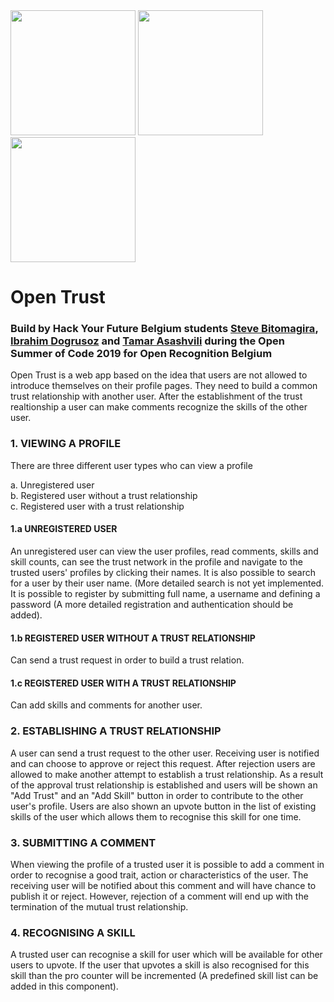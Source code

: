 
<div>
<img src="https://2019.summerofcode.be/static/img/logo/logo-osoc-color.svg" height="200px" />
<img src="https://2019.summerofcode.be/static/img/partners-svg/hackyourfuture.svg" height="200px"/>
<img src="https://pbs.twimg.com/profile_images/1101803658893819904/xYuEus4g_400x400.png" height="200px" />
</div>

<h1>Open Trust</h1>

<h3>Build by Hack Your Future Belgium students <a href="https://github.com/bitomagira">Steve Bitomagira</a>, 
  <a href="https://github.com/idogrusoz">Ibrahim Dogrusoz</a> and <a href="https://github.com/TamarAsashvili">Tamar Asashvili</a>  during the Open Summer of Code 2019 for Open Recognition Belgium </h3>

Open Trust is a web app based on the idea that users are not allowed to introduce themselves on their profile pages. They need to build a common trust relationship with another user. After the establishment of the trust realtionship a user can make comments recognize the skills of the other user.

<h3>1. VIEWING A PROFILE</h3>

There are three different user types who can view a profile

  a. Unregistered user </br>
  b. Registered user without a trust relationship </br>
  c. Registered user with a trust relationship </br>
  
 <h4>1.a UNREGISTERED USER</h4>
  
   An unregistered user can view the user profiles, read comments, skills and skill counts, can see the trust network in the profile and navigate to the trusted users' profiles by clicking their names. It is also possible to search for a user by their user name. (More detailed search is not yet implemented. It is possible to register by submitting full name, a username and defining a password (A more detailed registration and authentication should be added).
    
  <h4>1.b REGISTERED USER WITHOUT A TRUST RELATIONSHIP</h4>
  
   Can send a trust request in order to build a trust relation. 
    
   <h4>1.c REGISTERED USER WITH A TRUST RELATIONSHIP</h4>
   
   Can add skills and comments for another user.
    
 <h3>2. ESTABLISHING A TRUST RELATIONSHIP</h3>
 
  A user can send a trust request to the other user. Receiving user is notified and can choose to approve or reject this request. After rejection users are allowed to make another attempt to establish a trust relationship. As a result of the approval trust relationship is established and users will be shown an "Add Trust" and an "Add Skill" button in order to contribute to the other user's profile. Users are also shown an upvote button in the list of existing skills of the user which allows them to recognise this skill for one time.
  
  <h3>3. SUBMITTING A COMMENT</h3>
   
   When viewing the profile of a trusted user it is possible to add a comment in order to recognise a good trait, action or characteristics of the user. The receiving user will be notified about this comment and will have chance to publish it or reject. However, rejection of a comment will end up with the termination of the mutual trust relationship. 
   
   <h3>4. RECOGNISING A SKILL </h3>
   
   A trusted user can recognise a skill for user which will be available for other users to upvote. If the user that upvotes a skill is also recognised for this skill than the pro counter will be incremented (A predefined skill list can be added in this component).
    
  

